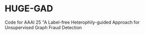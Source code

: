 # HUGE-GAD
Code for AAAI 25 "A Label-free Heterophily-guided Approach for Unsupervised Graph Fraud Detection
